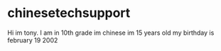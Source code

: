 # chinesetechsupport
Hi im tony. 
I am in 10th grade
im chinese
im 15 years old
my birthday is february 19 2002
